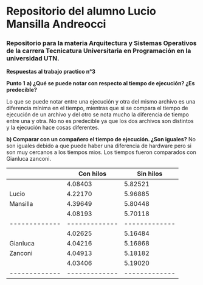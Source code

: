 # Repositorio del alumno **Lucio Mansilla Andreocci**

### Repositorio para la materia Arquitectura y Sistemas Operativos de la carrera Tecnicatura Universitaria en Programación en la universidad **UTN**.

<p>
  
**Respuestas al trabajo practico n°3**

**Punto 1** 
**a) ¿Qué se puede notar con respecto al tiempo de ejecución? ¿Es predecible?**

Lo que se puede notar entre una ejecución y otra del mismo archivo es una diferencia mínima en el tiempo, mientras que si se compara el tiempo de ejecución de un archivo y del otro se nota mucho la diferencia de tiempo entre una y otra.
No no es predecible ya que los dos archivos son distintos y la ejecución hace cosas diferentes.

**b) Comparar con un compañero el tiempo de ejecución. ¿Son iguales?**
No son iguales debido a que puede haber una diferencia de hardware pero si son muy cercanos a los tiempos mios. Los tiempos fueron comparados con Gianluca zanconi.
</p>

|               |   Con hilos   |   Sin hilos   |                 
| ------------- | ------------- | ------------- |
|               |    4.08403    |    5.82521    |
|     Lucio     |    4.22170    |    5.96885    |
|    Mansilla   |    4.39649    |    5.80448    |
|               |    4.08193    |    5.70118    |
| ------------- | ------------- | ------------- |
|               |    4.02625    |    5.16484    |
|    Gianluca   |    4.04216    |    5.16868    |
|    Zanconi    |    4.04913    |    5.18182    |
|               |    4.03406    |    5.19020    |
| ------------- | ------------- | ------------- | 
